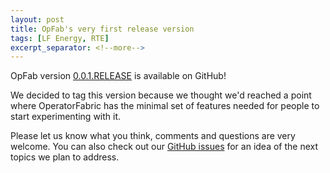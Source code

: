 ```yaml
---
layout: post
title: OpFab's very first release version
tags: [LF Energy, RTE]
excerpt_separator: <!--more-->
---
```

OpFab version [0.0.1.RELEASE](https://github.com/opfab/operatorfabric-core/releases/tag/0.0.1.RELEASE) is available on GitHub! 

We decided to tag this version because we thought we'd reached a point where OperatorFabric has the minimal set of features needed for people to start experimenting with it. 
<!--more-->

Please let us know what you think, comments and questions are very welcome.
You can also check out our [GitHub issues](https://github.com/opfab/operatorfabric-core/issues) for an idea of the next topics we plan to address.
